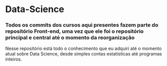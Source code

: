 # Data-Science
### Todos os commits dos cursos aqui presentes fazem parte do repositório Front-end, uma vez que ele foi o repositório principal e central até o momento da reorganização

Nesse repositório está todo o conhecimento que eu adquiri até o momento atual sobre Data Science, desde simples contas estatísticas até programas inteiros.
